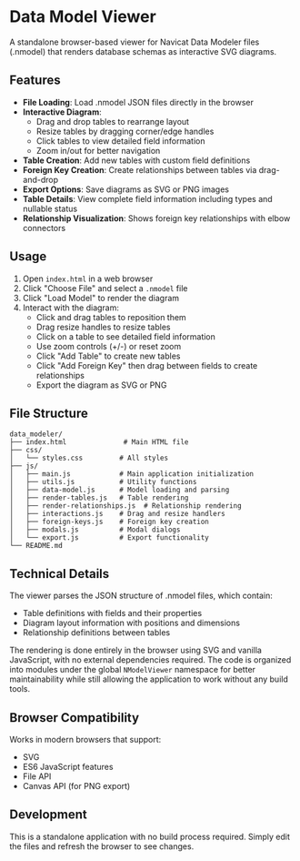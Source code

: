 # Data Model Viewer

A standalone browser-based viewer for Navicat Data Modeler files (.nmodel) that renders database schemas as interactive SVG diagrams.

## Features

- **File Loading**: Load .nmodel JSON files directly in the browser
- **Interactive Diagram**: 
  - Drag and drop tables to rearrange layout
  - Resize tables by dragging corner/edge handles
  - Click tables to view detailed field information
  - Zoom in/out for better navigation
- **Table Creation**: Add new tables with custom field definitions
- **Foreign Key Creation**: Create relationships between tables via drag-and-drop
- **Export Options**: Save diagrams as SVG or PNG images
- **Table Details**: View complete field information including types and nullable status
- **Relationship Visualization**: Shows foreign key relationships with elbow connectors

## Usage

1. Open `index.html` in a web browser
2. Click "Choose File" and select a `.nmodel` file
3. Click "Load Model" to render the diagram
4. Interact with the diagram:
   - Click and drag tables to reposition them
   - Drag resize handles to resize tables
   - Click on a table to see detailed field information
   - Use zoom controls (+/-) or reset zoom
   - Click "Add Table" to create new tables
   - Click "Add Foreign Key" then drag between fields to create relationships
   - Export the diagram as SVG or PNG

## File Structure

```
data_modeler/
├── index.html              # Main HTML file
├── css/
│   └── styles.css         # All styles
├── js/
│   ├── main.js            # Main application initialization
│   ├── utils.js           # Utility functions
│   ├── data-model.js      # Model loading and parsing
│   ├── render-tables.js   # Table rendering
│   ├── render-relationships.js  # Relationship rendering
│   ├── interactions.js    # Drag and resize handlers
│   ├── foreign-keys.js    # Foreign key creation
│   ├── modals.js          # Modal dialogs
│   └── export.js          # Export functionality
└── README.md
```

## Technical Details

The viewer parses the JSON structure of .nmodel files, which contain:
- Table definitions with fields and their properties
- Diagram layout information with positions and dimensions
- Relationship definitions between tables

The rendering is done entirely in the browser using SVG and vanilla JavaScript, with no external dependencies required. The code is organized into modules under the global `NModelViewer` namespace for better maintainability while still allowing the application to work without any build tools.

## Browser Compatibility

Works in modern browsers that support:
- SVG
- ES6 JavaScript features
- File API
- Canvas API (for PNG export)

## Development

This is a standalone application with no build process required. Simply edit the files and refresh the browser to see changes.